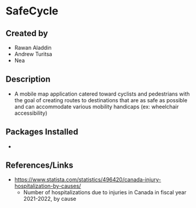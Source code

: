 # SafeCycle

## Created by
- Rawan Aladdin
- Andrew Turitsa
- Nea

## Description
- A mobile map application catered toward cyclists and pedestrians with the goal of creating routes to destinations that are as safe as possible and can accommodate various mobility handicaps (ex: wheelchair accessibility) 

## Packages Installed
- 
## References/Links
- https://www.statista.com/statistics/496420/canada-injury-hospitalization-by-causes/
  - Number of hospitalizations due to injuries in Canada in fiscal year 2021-2022, by cause 
